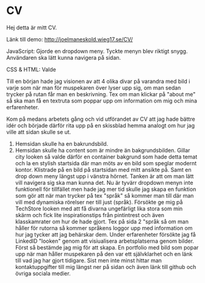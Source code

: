 # CV

Hej detta är mitt CV.

Länk till demo: http://joelmaneskold.wieg17.se/CV/

JavaScript: Gjorde en dropdown meny. Tyckte menyn blev riktigt snygg. Användaren ska lätt kunna navigera på sidan. 

CSS & HTML: Valde 

Till en början hade jag visionen av att 4 olika divar på varandra med bild i varje som när man för muspekaren över lyser upp sig, om man sedan trycker på rutan får man en beskrivning. Tex om man klickar på "about me" så ska man få en textruta som poppar upp om information om mig och mina erfarenheter.

Kom på medans arbetets gång och vid utförandet av CV att jag hade bättre idér och började därför rita upp på en skissblad hemma analogt om hur jag ville att sidan skulle se ut. 

1. Hemsidan skulle ha en bakrundsbild. 
2. Hemsidan skulle ha content som är mindre än bakgrundsbilden. Gillar city looken så valde därför en container bakgrund som hade detta temat och la en stylish startsida där man möts av en bild som speglar modernt kontor. Klistrade på en bild på startsidan med mitt ansikte på. Samt en drop down meny längst upp i vänstra hörnet. Tanken är att om man lätt vill navigera sig ska man kunna det. Nu är tyvärr dropdown menyn inte funktionell för tillfället men hade jag mer tid skulle jag skapa en funktion som gör att när man trycker på tex "språk" så kommer man till där man vill med dynamiska rörelser ner till just (språk). Försökte ge mig på TechStore looken med att få divarna ungefärligt lika stora som min skärm och fick lite inspirationstips från pintintrest och även klasskamrater om hur de hade gjort. Tex på sida 2 "språk så om man håller för rutorna så kommer språkens loggor upp med information om hur jag tycker att jag behärskar dem. Under erfarenheter försökte jag få LinkedID "looken" genom att visiualisera arbetsplatserna genom bilder. Först så bestämde jag mig för att skapa. En portfolio med bild som popar upp när man håller muspekaren på den var ett självklarhet och en länk till vad jag har gjort tidigare. Sist men inte minst hittar man kontaktuppgifter till mig längst ner på sidan och även länk till github och övriga sociala medier. 
